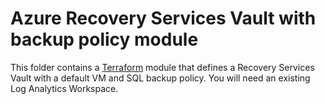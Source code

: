# Azure Recovery Services Vault with backup policy module

This folder contains a [Terraform](https://www.terraform.io/) module that defines a Recovery Services Vault with a default VM and SQL backup policy. You will need an existing Log Analytics Workspace.